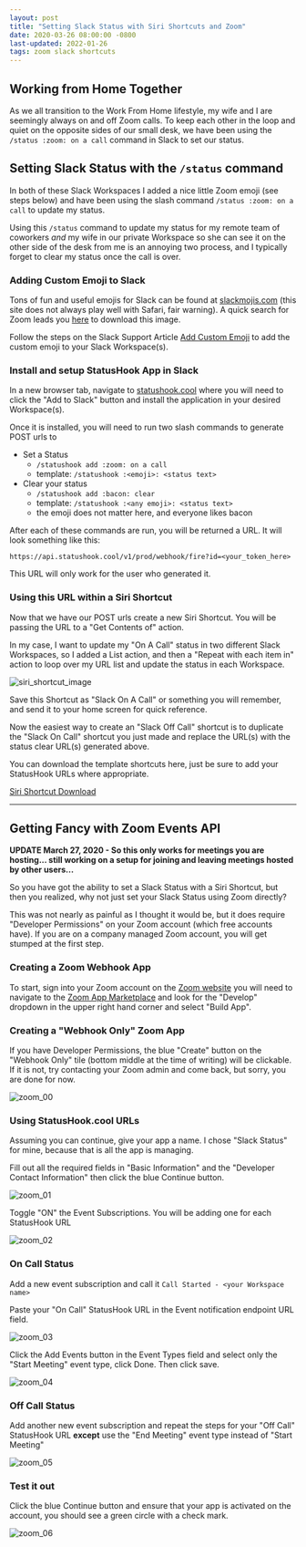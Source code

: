 ```yaml
---
layout: post
title: "Setting Slack Status with Siri Shortcuts and Zoom"
date: 2020-03-26 08:00:00 -0800
last-updated: 2022-01-26
tags: zoom slack shortcuts
---
```


## Working from Home Together

As we all transition to the Work From Home lifestyle, my wife and I are seemingly always on and off Zoom calls. To keep each other in the loop and quiet on the opposite sides of our small desk, we have been using the `/status :zoom: on a call` command in Slack to set our status.

## Setting Slack Status with the `/status` command

In both of these Slack Workspaces I added a nice little Zoom emoji (see steps below) and have been using the slash command `/status :zoom: on a call` to update my status.

Using this `/status` command to update my status for my remote team of coworkers _and_ my wife in our private Workspace so she can see it on the other side of the desk from me is an annoying two process, and I typically forget to clear my status once the call is over.

### Adding Custom Emoji to Slack

Tons of fun and useful emojis for Slack can be found at [slackmojis.com][slackmojis-com] (this site does not always play well with Safari, fair warning). A quick search for Zoom leads you [here][zoom-icon] to download this image.

Follow the steps on the Slack Support Article [Add Custom Emoji][add-custom-emoji] to add the custom emoji to your Slack Workspace(s).

### Install and setup StatusHook App in Slack

In a new browser tab, navigate to [statushook.cool][statushook-cool] where you will need to click the "Add to Slack" button and install the application in your desired Workspace(s).

Once it is installed, you will need to run two slash commands to generate POST urls to

- Set a Status
  - `/statushook add :zoom: on a call`
  - template: `/statushook :<emoji>: <status text>`
- Clear your status
  - `/statushook add :bacon: clear`
  - template: `/statushook :<any emoji>: <status text>`
  - the emoji does not matter here, and everyone likes bacon

After each of these commands are run, you will be returned a URL. It will look something like this:

`https://api.statushook.cool/v1/prod/webhook/fire?id=<your_token_here>`

This URL will only work for the user who generated it.

### Using this URL within a Siri Shortcut

Now that we have our POST urls create a new Siri Shortcut. You will be passing the URL to a "Get Contents of" action.

In my case, I want to update my "On A Call" status in two different Slack Workspaces, so I added a List action, and then a "Repeat with each item in" action to loop over my URL list and update the status in each Workspace.

![siri_shortcut_image](https://i.imgur.com/3BErYFI.jpg)

Save this Shortcut as "Slack On A Call" or something you will remember, and send it to your home screen for quick reference.

Now the easiest way to create an "Slack Off Call" shortcut is to duplicate the "Slack On Call" shortcut you just made and replace the URL(s) with the status clear URL(s) generated above.

You can download the template shortcuts here, just be sure to add your StatusHook URLs where appropriate.

[Siri Shortcut Download](https://gutentag.co/3byuGlf)

---

## Getting Fancy with Zoom Events API

**UPDATE March 27, 2020 - So this only works for meetings you are hosting... still working on a setup for joining and leaving meetings hosted by other users...**

So you have got the ability to set a Slack Status with a Siri Shortcut, but then you realized, why not just set your Slack Status using Zoom directly?

This was not nearly as painful as I thought it would be, but it does require "Developer Permissions" on your Zoom account (which free accounts have). If you are on a company managed Zoom account, you will get stumped at the first step.

### Creating a Zoom Webhook App

To start, sign into your Zoom account on the [Zoom website][zoom-website] you will need to navigate to the [Zoom App Marketplace][zoom-app-marketplace] and look for the "Develop" dropdown in the upper right hand corner and select "Build App".

### Creating a "Webhook Only" Zoom App

If you have Developer Permissions, the blue "Create" button on the "Webhook Only" tile (bottom middle at the time of writing) will be clickable. If it is not, try contacting your Zoom admin and come back, but sorry, you are done for now.

![zoom_00](https://i.imgur.com/1kkszq2.png)

### Using StatusHook.cool URLs

Assuming you can continue, give your app a name. I chose "Slack Status" for mine, because that is all the app is managing.

Fill out all the required fields in "Basic Information" and the "Developer Contact Information" then click the blue Continue button.

![zoom_01](https://i.imgur.com/zc2TZQS.png)

Toggle "ON" the Event Subscriptions. You will be adding one for each StatusHook URL

![zoom_02](https://i.imgur.com/LdBEuWD.png)

### On Call Status

Add a new event subscription and call it `Call Started - <your Workspace name>`

Paste your "On Call" StatusHook URL in the Event notification endpoint URL field.

![zoom_03](https://i.imgur.com/dedjKzS.png)

Click the Add Events button in the Event Types field and select only the "Start Meeting" event type, click Done. Then click save.

![zoom_04](https://i.imgur.com/glOGrsz.png)

### Off Call Status

Add another new event subscription and repeat the steps for your "Off Call" StatusHook URL **except** use the "End Meeting" event type instead of "Start Meeting"

![zoom_05](https://i.imgur.com/FzO9YdS.png)

### Test it out

Click the blue Continue button and ensure that your app is activated on the account, you should see a green circle with a check mark.

![zoom_06](https://i.imgur.com/qSjVwjr.png)

[slackmojis-com]: https://slackmojis.com/
[zoom-website]: https://www.zoom.us
[zoom-app-marketplace]: https://marketplace.zoom.us/
[statushook-cool]: https://www.statushook.cool/
[add-custom-emoji]: https://slack.com/help/articles/206870177-Add-custom-emoji
[zoom-icon]: https://emojis.slackmojis.com/emojis/images/1567179639/6288/zoom.png?1567179639
